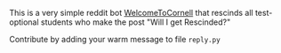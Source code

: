 This is a very simple reddit bot [WelcomeToCornell](https://www.reddit.com/user/WelcomeToCornell/) that rescinds all test-optional students who make the post "Will I get Rescinded?"

Contribute by adding your warm message to file `reply.py`